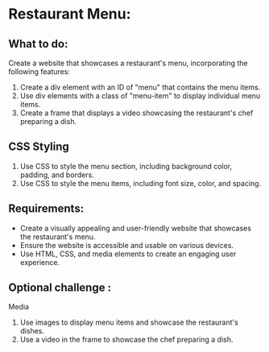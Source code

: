 # Restaurant Menu:

## What to do: 

Create a website that showcases a restaurant's menu, incorporating the following features:

1. Create a div element with an ID of "menu" that contains the menu items.
2. Use div elements with a class of "menu-item" to display individual menu items.
3. Create a frame that displays a video showcasing the restaurant's chef preparing a dish.

## CSS Styling
1. Use CSS to style the menu section, including background color, padding, and borders.
2. Use CSS to style the menu items, including font size, color, and spacing.

 ## Requirements:
- Create a visually appealing and user-friendly website that showcases the restaurant's menu.
- Ensure the website is accessible and usable on various devices.
- Use HTML, CSS, and media elements to create an engaging user experience.

## Optional challenge :
Media
1. Use images to display menu items and showcase the restaurant's dishes.
2. Use a video in the frame to showcase the chef preparing a dish.